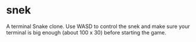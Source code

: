 # snek

A terminal Snake clone. Use WASD to control the snek and make sure your terminal
is big enough (about 100 x 30) before starting the game.